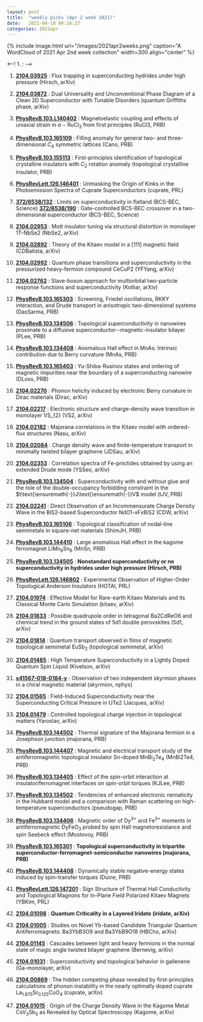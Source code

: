 ```yaml
---
layout: post
title:  "weekly picks (Apr 2 week 2021)"
date:   2021-04-10 00:16:27
categories: 2021apr
---
```


{% include image.html url="/images/2021apr2weeks.png" caption="A WordCloud of 2021 Apr 2nd week collection" width=300 align="center" %}


<--! 1. **[]()** : -->

1. **[2104.03925](http://arxiv.org/abs/2104.03925)** : Flux trapping in superconducting hydrides under high pressure (Hirsch, arXiv)


1. **[2104.03872](http://arxiv.org/abs/2104.03872)** : Dual Universality and Unconventional Phase Diagram of a Clean 2D Superconductor with Tunable Disorders (quantum Griffiths phase, arXiv)


1. **[PhysRevB.103.L140402](https://link.aps.org/doi/10.1103/PhysRevB.103.L140402)** : Magnetoelastic coupling and effects of uniaxial strain in $\ensuremath{\alpha}\ensuremath{-}{\mathrm{RuCl}}_{3}$ from first principles (RuCl3, PRB)

1. **[PhysRevB.103.165109](https://link.aps.org/doi/10.1103/PhysRevB.103.165109)** : Filling anomaly for general two- and three-dimensional ${C}_{4}$ symmetric lattices (Cano, PRB)

1. **[PhysRevB.103.155113](https://link.aps.org/doi/10.1103/PhysRevB.103.155113)** : First-principles identification of topological crystalline insulators with ${C}_{2}$ rotation anomaly (topological crystalline insulator, PRB)

1. **[PhysRevLett.126.146401](https://link.aps.org/doi/10.1103/PhysRevLett.126.146401)** : Unmasking the Origin of Kinks in the Photoemission Spectra of Cuprate Superconductors (cuprate, PRL)

1. **[372/6538/132](https://science.sciencemag.org/content/372/6538/132)** : Limits on superconductivity in flatland (BCS-BEC, Science) **[372/6538/190](https://science.sciencemag.org/content/372/6538/190)** : Gate-controlled BCS-BEC crossover in a two-dimensional superconductor (BCS-BEC, Science)


1. **[2104.02953](http://arxiv.org/abs/2104.02953)** : Mott insulator tuning via structural distortion in monolayer 1T-NbSe2 (NbSe2, arXiv)

1. **[2104.02892](http://arxiv.org/abs/2104.02892)** : Theory of the Kitaev model in a [111] magnetic field (CDBatista, arXiv)

1. **[2104.02992](http://arxiv.org/abs/2104.02992)** : Quantum phase transitions and superconductivity in the pressurized heavy-fermion compound CeCuP2 (YFYang, arXiv)

1. **[2104.02762](http://arxiv.org/abs/2104.02762)** : Slave-boson approach for multiorbital two-particle response functions and superconductivity (Kotliar, arXiv)

1. **[PhysRevB.103.165303](https://link.aps.org/doi/10.1103/PhysRevB.103.165303)** : Screening, Friedel oscillations, RKKY interaction, and Drude transport in anisotropic two-dimensional systems (DasSarma, PRB)

1. **[PhysRevB.103.134506](https://link.aps.org/doi/10.1103/PhysRevB.103.134506)** : Topological superconductivity in nanowires proximate to a diffusive superconductor--magnetic-insulator bilayer (PLee, PRB)

1. **[PhysRevB.103.134408](https://link.aps.org/doi/10.1103/PhysRevB.103.134408)** : Anomalous Hall effect in MnAs: Intrinsic contribution due to Berry curvature (MnAs, PRB)

1. **[PhysRevB.103.165403](https://link.aps.org/doi/10.1103/PhysRevB.103.165403)** : Yu-Shiba-Rusinov states and ordering of magnetic impurities near the boundary of a superconducting nanowire (DLoss, PRB)


1. **[2104.02270](http://arxiv.org/abs/2104.02270)** : Phonon helicity induced by electronic Berry curvature in Dirac materials (Dirac, arXiv)

1. **[2104.02217](http://arxiv.org/abs/2104.02217)** : Electronic structure and charge-density wave transition in monolayer VS_{2} (VS2, arXiv)

1. **[2104.02182](http://arxiv.org/abs/2104.02182)** : Majorana correlations in the Kitaev model with ordered-flux structures (Nasu, arXiv)

1. **[2104.02084](http://arxiv.org/abs/2104.02084)** : Charge density wave and finite-temperature transport in minimally twisted bilayer graphene (JDSau, arXiv)

1. **[2104.02353](http://arxiv.org/abs/2104.02353)** : Correlation spectra of Fe-pnictides obtained by using an extended Drude mode (YSSeo, arXiv)

1. **[PhysRevB.103.134504](https://link.aps.org/doi/10.1103/PhysRevB.103.134504)** : Superconductivity with and without glue and the role of the double-occupancy forbidding constraint in the $t\text{\ensuremath{-}}J\text{\ensuremath{-}}V$ model (tJV, PRB)

1. **[2104.02241](http://arxiv.org/abs/2104.02241)** : Direct Observation of an Incommensurate Charge Density Wave in the BiS2-based Superconductor NdO1-xFxBiS2 (CDW, arXiv)

1. **[PhysRevB.103.165106](https://link.aps.org/doi/10.1103/PhysRevB.103.165106)** : Topological classification of nodal-line semimetals in square-net materials (ShimJH, PRB)

1. **[PhysRevB.103.144410](https://link.aps.org/doi/10.1103/PhysRevB.103.144410)** : Large anomalous Hall effect in the kagome ferromagnet ${\mathrm{LiMn}}_{6}{\mathrm{Sn}}_{6}$ (MnSn, PRB)

1. **[PhysRevB.103.134505](https://link.aps.org/doi/10.1103/PhysRevB.103.134505)** : **Nonstandard superconductivity or no superconductivity in hydrides under high pressure (Hirsch, PRB)**

1. **[PhysRevLett.126.146802](https://link.aps.org/doi/10.1103/PhysRevLett.126.146802)** : Experimental Observation of Higher-Order Topological Anderson Insulators (HOTAI, PRL)

1. **[2104.01974](http://arxiv.org/abs/2104.01974)** : Effective Model for Rare-earth Kitaev Materials and its Classical Monte Carlo Simulation (kitaev, arXiv)

1. **[2104.01833](http://arxiv.org/abs/2104.01833)** : Possible quadrupole order in tetragonal Ba2CdReO6 and chemical trend in the ground states of 5d1 double perovskites (5d1, arXiv)

1. **[2104.01814](http://arxiv.org/abs/2104.01814)** : Quantum transport observed in films of magnetic topological semimetal EuSb$_2$ (topological semimetal, arXiv)

1. **[2104.01485](http://arxiv.org/abs/2104.01485)** : High Temperature Superconductivity in a Lightly Doped Quantum Spin Liquid (Kivelson, arXiv)

1. **[s41567-018-0184-y](https://www.nature.com/articles/s41567-018-0184-y)** : Observation of two independent skyrmion phases in a chiral magnetic material (skyrmion, nphys)

1. **[2104.01565](http://arxiv.org/abs/2104.01565)** : Field-Induced Superconductivity near the Superconducting Critical Pressure in UTe2 (Jacques, arXiv)

1. **[2104.01479](http://arxiv.org/abs/2104.01479)** : Controlled topological charge injection in topological matters (Yaroslav, arXiv)


1. **[PhysRevB.103.144502](https://link.aps.org/doi/10.1103/PhysRevB.103.144502)** : Thermal signature of the Majorana fermion in a Josephson junction (majorana, PRB)

1. **[PhysRevB.103.144407](https://link.aps.org/doi/10.1103/PhysRevB.103.144407)** : Magnetic and electrical transport study of the antiferromagnetic topological insulator Sn-doped ${\mathrm{MnBi}}_{2}{\mathrm{Te}}_{4}$ (MnBi2Te4, PRB)

1. **[PhysRevB.103.134405](https://link.aps.org/doi/10.1103/PhysRevB.103.134405)** : Effect of the spin-orbit interaction at insulator/ferromagnet interfaces on spin-orbit torques (KJLee, PRB)

1. **[PhysRevB.103.134502](https://link.aps.org/doi/10.1103/PhysRevB.103.134502)** : Tendencies of enhanced electronic nematicity in the Hubbard model and a comparison with Raman scattering on high-temperature superconductors (pseudogap, PRB)

1. **[PhysRevB.103.134406](https://link.aps.org/doi/10.1103/PhysRevB.103.134406)** : Magnetic order of ${\mathrm{Dy}}^{3+}$ and ${\mathrm{Fe}}^{3+}$ moments in antiferromagnetic $\mathrm{Dy}\mathrm{Fe}{\mathrm{O}}_{3}$ probed by spin Hall magnetoresistance and spin Seebeck effect (Mostovoy, PRB)

1. **[PhysRevB.103.165301](https://link.aps.org/doi/10.1103/PhysRevB.103.165301)** : **Topological superconductivity in tripartite superconductor-ferromagnet-semiconductor nanowires (majorana, PRB)**

1. **[PhysRevB.103.144408](https://link.aps.org/doi/10.1103/PhysRevB.103.144408)** : Dynamically stable negative-energy states induced by spin-transfer torques (Duine, PRB)

1. **[PhysRevLett.126.147201](https://link.aps.org/doi/10.1103/PhysRevLett.126.147201)** : Sign Structure of Thermal Hall Conductivity and Topological Magnons for In-Plane Field Polarized Kitaev Magnets (YBKim, PRL)


1. **[2104.01098](http://arxiv.org/abs/2104.01098)** : **Quantum Criticality in a Layered Iridate (iridate, arXiv)**

1. **[2104.01005](http://arxiv.org/abs/2104.01005)** : Studies on Novel Yb-based Candidate Triangular Quantum Antiferromagnets: Ba3YbB3O9 and Ba3YbB9O18 (HBCho, arXiv)

1. **[2104.01145](http://arxiv.org/abs/2104.01145)** : Cascades between light and heavy fermions in the normal state of magic angle twisted bilayer graphene (Bernevig, arXiv)

1. **[2104.01031](http://arxiv.org/abs/2104.01031)** : Superconductivity and topological behavior in gallenene (Ga-monolayer, arXiv)

1. **[2104.00869](http://arxiv.org/abs/2104.00869)** : The hidden competing phase revealed by first-principles calculations of phonon instability in the nearly optimally doped cuprate La$_{1.875}$Sr$_{0.125}$CuO$_4$ (cuprate, arXiv)

1. **[2104.01015](http://arxiv.org/abs/2104.01015)** : Origin of the Charge Density Wave in the Kagome Metal CsV$_{3}$Sb$_{5}$ as Revealed by Optical Spectroscopy (Kagome, arXiv)

